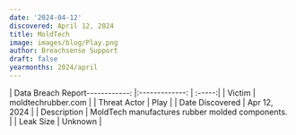 ```yaml
---
date: '2024-04-12'
discovered: April 12, 2024
title: MoldTech
image: images/blog/Play.png
author: Breachsense Support
draft: false
yearmonths: 2024/april
---
```


| Data Breach Report------------:     |:-------------:    | :-----:|
| Victim      | moldtechrubber.com      | 
| Threat Actor      | Play      | 
| Date Discovered      | Apr 12, 2024      | 
| Description      | MoldTech manufactures rubber molded components.      | 
| Leak Size      | Unknown      | 

